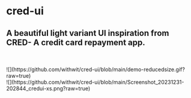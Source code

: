 # cred-ui
## A beautiful light variant UI inspiration from CRED- A credit card repayment app.

<br>
<br>
![](https://github.com/withwit/cred-ui/blob/main/demo-reducedsize.gif?raw=true)
<br>
![](https://github.com/withwit/cred-ui/blob/main/Screenshot_20231231-202844_credui-xs.png?raw=true)
